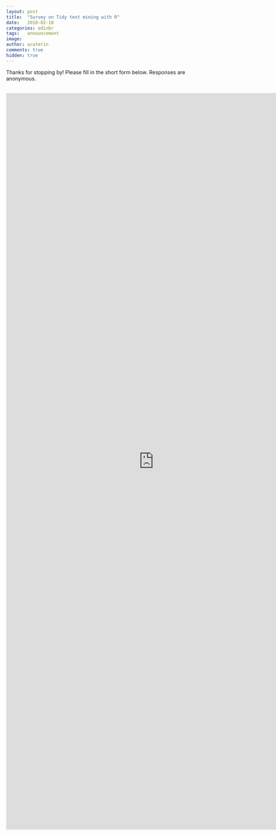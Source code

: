 ```yaml
---
layout: post
title:  "Survey on Tidy text mining with R"
date:   2018-02-18
categories: edinbr
tags:   announcement
image:
author: acaterin
comments: true
hidden: true
---
```



Thanks for stopping by! Please fill in the short form below. Responses are anonymous.


<br>


<iframe src="https://docs.google.com/forms/d/e/1FAIpQLSedVulJaR0ejZuYmZpnqMAY2rJcemzfJTr-R652O5COTkB5kg/viewform?embedded=true" width="800" height="2000" frameborder="0" marginheight="0" marginwidth="0">Loading...</iframe>

<br>

